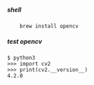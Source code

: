 ##### shell
```
    brew install opencv
```

##### test opencv
```
$ python3
>>> import cv2 
>>> print(cv2.__version__)
4.2.0
```

